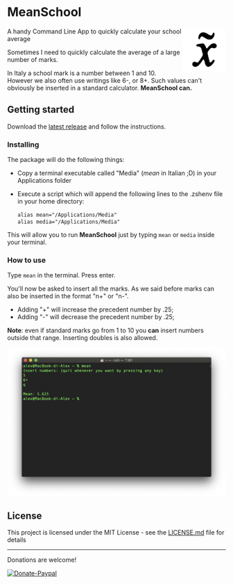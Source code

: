 # MeanSchool
<img src="https://raw.githubusercontent.com/AlexPerathoner/MeanSchool/master/Resources/MeanIcon2.png" align="right"
     title="MeanSchool by Alexander Perathoner" width="100" height="100">
A handy Command Line App to quickly calculate your school average

Sometimes I need to quickly calculate the average of a large number of marks.

In Italy a school mark is a number between 1 and 10. However we also often use writings like 6-, or 8+. Such values can't obviously be inserted in a standard calculator. **MeanSchool can.**

## Getting started
Download the [latest release](https://github.com/AlexPerathoner/MeanSchool/releases/latest) and follow the instructions.

### Installing
The package will do the following things:

* Copy a terminal executable called "Media" (*mean* in Italian ;D) in your Applications folder
* Execute a script which will append the following lines to the .zshenv file in your home directory:
	
	```
	alias mean="/Applications/Media"
	alias media="/Applications/Media"
	```
This will allow you to run **MeanSchool** just by typing ```mean``` or ```media``` inside your terminal.

### How to use
Type ```mean``` in the terminal. Press enter.

You'll now be asked to insert all the marks. As we said before marks can also be inserted in the format "n+" or "n-".

* Adding "+" will increase the precedent number by .25;
* Adding "-" will decrease the precedent number by .25;

**Note**: even if standard marks go from 1 to 10 you **can** insert numbers outside that range. Inserting doubles is also allowed.

 
![ExampleImage](https://github.com/AlexPerathoner/MeanSchool/blob/master/Resources/Example.png?raw=true)


## License

This project is licensed under the MIT License - see the [LICENSE.md](LICENSE.md) file for details

---
Donations are welcome!

[![Donate-Paypal](https://img.shields.io/badge/donate-paypal-yellow.svg?style=flat)](https://paypal.me/AlexanderPerathoner)
